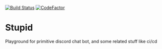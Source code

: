 [![Build Status](https://travis-ci.org/eiva/nadmozg.svg?branch=master)](https://travis-ci.org/eiva/nadmozg)
[![CodeFactor](https://www.codefactor.io/repository/github/eiva/nadmozg/badge)](https://www.codefactor.io/repository/github/eiva/nadmozg)


# Stupid
Playground for primitive discord chat bot, and some related stuff like ci/cd
